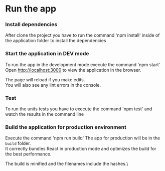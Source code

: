 # Run the app

### Install dependencies
After clone the project you have to run the command 'npm install' inside of the application folder to install the dependencies


### Start the application in DEV mode
To run the app in the development mode execute the command 'npm start'
Open [http://localhost:3000](http://localhost:3000) to view the application in the browser.

The page will reload if you make edits.\
You will also see any lint errors in the console.

### Test
To run the units tests you have to execute the command 'npm test' and watch the results in the command line

### Build the application for production environment
Execute the command 'npm run build' 
The app for production will be in the `build` folder.\
It correctly bundles React in production mode and optimizes the build for the best performance.

The build is minified and the filenames include the hashes.\



